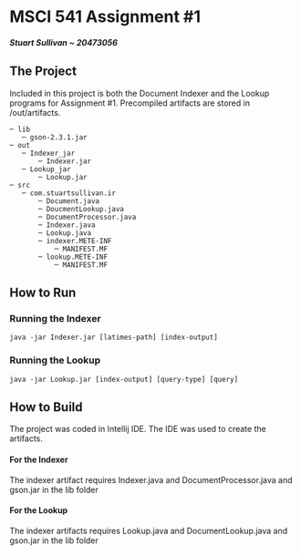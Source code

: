 # MSCI 541 Assignment #1
 ##### Stuart Sullivan ~ 20473056
 ## The Project
 Included in this project is both the Document Indexer and the Lookup programs for Assignment #1. Precompiled artifacts are stored in /out/artifacts.
 ```
─ lib
    ─ gson-2.3.1.jar
─ out
    ─ Indexer_jar
        ─ Indexer.jar
    ─ Lookup_jar
        ─ Lookup.jar
─ src
    ─ com.stuartsullivan.ir
        ─ Document.java
        ─ DoucmentLookup.java
        ─ DocumentProcessor.java
        ─ Indexer.java
        ─ Lookup.java
        ─ indexer.METE-INF
            ─ MANIFEST.MF
        ─ lookup.METE-INF
            ─ MANIFEST.MF
 ```
 ## How to Run
 ### Running the Indexer
 ```
 java -jar Indexer.jar [latimes-path] [index-output]
 ```
 ### Running the Lookup
  ```
  java -jar Lookup.jar [index-output] [query-type] [query]
  ```
 ## How to Build
 The project was coded in Intellij IDE. The IDE was used to create the artifacts.
 #### For the Indexer
 The indexer artifact requires Indexer.java and DocumentProcessor.java and gson.jar in the lib folder
 #### For the Lookup
 The indexer artifacts requires Lookup.java and DocumentLookup.java and gson.jar in the lib folder
 